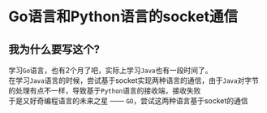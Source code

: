 # Go语言和Python语言的socket通信

## 我为什么要写这个?

学习`Go`语言，也有2个月了吧，实际上学习`Java`也有一段时间了。</br>
在学习`Java`语言的时候，尝试基于socket实现两种语言的通信，由于`Java`对字节的处理有点不一样，导致基于`Python`语言的接收端，接收失败</br>
于是又好奇编程语言的未来之星 —— `GO`，尝试这两种语言基于socket的通信
